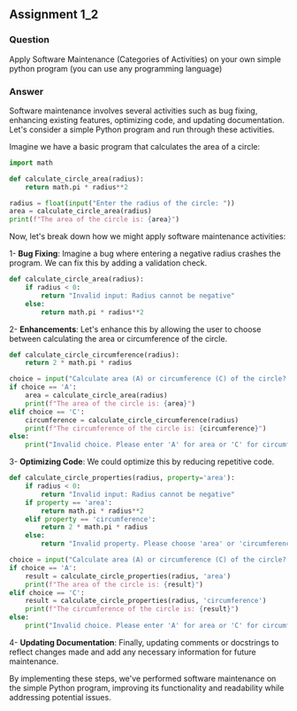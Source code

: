 ## Assignment 1_2

### Question 

Apply Software Maintenance (Categories of Activities) on your own simple python  program (you can use any programming language)

### Answer

Software maintenance involves several activities such as bug fixing, enhancing existing features, optimizing code, and updating documentation. Let's consider a simple Python program and run through these activities.

Imagine we have a basic program that calculates the area of a circle:

```python
import math

def calculate_circle_area(radius):
    return math.pi * radius**2

radius = float(input("Enter the radius of the circle: "))
area = calculate_circle_area(radius)
print(f"The area of the circle is: {area}")
```

Now, let's break down how we might apply software maintenance activities:

1- **Bug Fixing**: Imagine a bug where entering a negative radius crashes the program. We can fix this by adding a validation check.

```python
def calculate_circle_area(radius):
    if radius < 0:
        return "Invalid input: Radius cannot be negative"
    else:
        return math.pi * radius**2
```

2- **Enhancements**: Let's enhance this by allowing the user to choose between calculating the area or circumference of the circle.

```python
def calculate_circle_circumference(radius):
    return 2 * math.pi * radius

choice = input("Calculate area (A) or circumference (C) of the circle? ").upper()
if choice == 'A':
    area = calculate_circle_area(radius)
    print(f"The area of the circle is: {area}")
elif choice == 'C':
    circumference = calculate_circle_circumference(radius)
    print(f"The circumference of the circle is: {circumference}")
else:
    print("Invalid choice. Please enter 'A' for area or 'C' for circumference.")
```

3- **Optimizing Code**: We could optimize this by reducing repetitive code.

```python
def calculate_circle_properties(radius, property='area'):
    if radius < 0:
        return "Invalid input: Radius cannot be negative"
    if property == 'area':
        return math.pi * radius**2
    elif property == 'circumference':
        return 2 * math.pi * radius
    else:
        return "Invalid property. Please choose 'area' or 'circumference'."

choice = input("Calculate area (A) or circumference (C) of the circle? ").upper()
if choice == 'A':
    result = calculate_circle_properties(radius, 'area')
    print(f"The area of the circle is: {result}")
elif choice == 'C':
    result = calculate_circle_properties(radius, 'circumference')
    print(f"The circumference of the circle is: {result}")
else:
    print("Invalid choice. Please enter 'A' for area or 'C' for circumference.")
```
4- **Updating Documentation**: Finally, updating comments or docstrings to reflect changes made and add any necessary information for future maintenance.

By implementing these steps, we've performed software maintenance on the simple Python program, improving its functionality and readability while addressing potential issues.